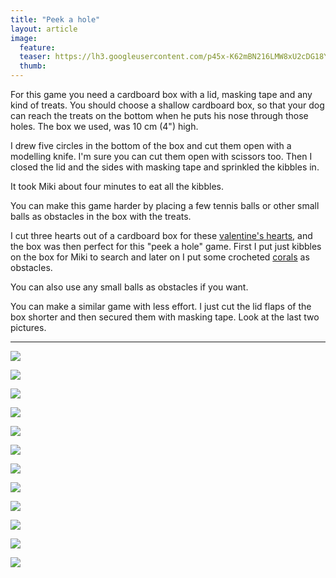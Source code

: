 ```yaml
---
title: "Peek a hole"
layout: article
image:
  feature:
  teaser: https://lh3.googleusercontent.com/p45x-K62mBN216LMW8xU2cDG18Y_FdOuyQSBYPcQutg=w245
  thumb:
---
```


For this game you need a cardboard box with a lid, masking tape and any kind of treats. You should choose a shallow cardboard box, so that your dog can reach the treats on the bottom when he puts his nose through those holes. The box we used, was 10 cm (4") high.

I drew five circles in the bottom of the box and cut them open with a modelling knife. I'm sure you can cut them open with scissors too. Then I closed the lid and the sides with masking tape and sprinkled the kibbles in.

It took Miki about four minutes to eat all the kibbles.

You can make this game harder by placing a few tennis balls or other small balls as obstacles in the box with the treats.

I cut three hearts out of a cardboard box for these [valentine's hearts](http://minimuutti.com/en/activation/valentines-heart/), and the box was then perfect for this "peek a hole" game. First I put just kibbles on the box for Miki to search and later on I put some crocheted [corals](http://minimuutti.com/en/activation/corals/) as obstacles.

You can also use any small balls as obstacles if you want.

You can make a similar game with less effort. I just cut the lid flaps of the box shorter and then secured them with masking tape. Look at the last two pictures. 

---

[![](https://lh3.googleusercontent.com/6Ec8bvVEihrP5GAtWrL4dr5yvB78OlwJTPcd90QqeFg=w800)](https://lh3.googleusercontent.com/6Ec8bvVEihrP5GAtWrL4dr5yvB78OlwJTPcd90QqeFg=s0)

[![](https://lh3.googleusercontent.com/mcL_LTwfbaU2m0JhmRJA8gtX5DjIWlHcLlf8lyQoDLQ=w800)](https://lh3.googleusercontent.com/mcL_LTwfbaU2m0JhmRJA8gtX5DjIWlHcLlf8lyQoDLQ=s0)

[![](https://lh3.googleusercontent.com/puWBPYVRoOcJU_XtLO5qrTra-sXo8FYKITT7BZWcow8=w800)](https://lh3.googleusercontent.com/puWBPYVRoOcJU_XtLO5qrTra-sXo8FYKITT7BZWcow8=s0)

[![](https://lh3.googleusercontent.com/xe6f2CtKp5T3RqqfZIFwUkse-rcqW2ckLQTsj9p66aY=w800)](https://lh3.googleusercontent.com/xe6f2CtKp5T3RqqfZIFwUkse-rcqW2ckLQTsj9p66aY=s0)

[![](https://lh3.googleusercontent.com/MSjQZrJmiwDNoVGkEyJR0O2WdBCbeqNVJcYS8W70fRTdDsjIvu0aHpZn0NLi8NbWuV-hVPdwRkBTJMRPPtdI4ycayeqWrAXIlDUHk5MhHZpapIq6rbC2CPRVYDQBpzWbx4KECoCFQ4Qviwqb7LsKzXkJ-FFgI_o860r7u-9bZzCCVym_rHGzcYPSfb_ilXQmX6qXBzdzv8T5FFOUZWBLYiE7e1Vsz1v9ntCYmNItI7hKVNVgbSV8k7zn8bVB92YGjDdKyD3iwU1W3viQFjquBb5Dw8gkqsRhFpPOiRErJtDPttcOUqn9Ojab_4wX289bpub1I7nHx5zzZSpd2UzLaGLeqwEMTESF5mEBvC8dCXmPdPa7gGsFyTF7H25EMeZ_TH63DMohBjL5DYK2ciadLZc-XgtAgwcu7ofGtLBpKYVHMwFxo5bY5A6-FV9QK2TkfdI7MRmQf9viPQpPjnnn8fzrfnNhZ_FZ19uJDoWRTOeTFQqEwkXiHy9EXxGEax4WzwBgMFh2o_zIMV0v9XINFfXZKSgkfo_95oiEvdD4IAtpgZy8GfWPszmt09LNosmBXq3-=w800)](https://lh3.googleusercontent.com/MSjQZrJmiwDNoVGkEyJR0O2WdBCbeqNVJcYS8W70fRTdDsjIvu0aHpZn0NLi8NbWuV-hVPdwRkBTJMRPPtdI4ycayeqWrAXIlDUHk5MhHZpapIq6rbC2CPRVYDQBpzWbx4KECoCFQ4Qviwqb7LsKzXkJ-FFgI_o860r7u-9bZzCCVym_rHGzcYPSfb_ilXQmX6qXBzdzv8T5FFOUZWBLYiE7e1Vsz1v9ntCYmNItI7hKVNVgbSV8k7zn8bVB92YGjDdKyD3iwU1W3viQFjquBb5Dw8gkqsRhFpPOiRErJtDPttcOUqn9Ojab_4wX289bpub1I7nHx5zzZSpd2UzLaGLeqwEMTESF5mEBvC8dCXmPdPa7gGsFyTF7H25EMeZ_TH63DMohBjL5DYK2ciadLZc-XgtAgwcu7ofGtLBpKYVHMwFxo5bY5A6-FV9QK2TkfdI7MRmQf9viPQpPjnnn8fzrfnNhZ_FZ19uJDoWRTOeTFQqEwkXiHy9EXxGEax4WzwBgMFh2o_zIMV0v9XINFfXZKSgkfo_95oiEvdD4IAtpgZy8GfWPszmt09LNosmBXq3-=s0)

[![](https://lh3.googleusercontent.com/oPK3gvoRnGbNLEyHnpZAOhgE9Slg5uHkE5uoKFEIAXuWIM5dOXsVNN4ZSW5xsz8iPgadxxO3N47ZjYuw2Gx5hxgFG_XXaeZDmHMBZLz0709DvdSkGs7YMqYWwdtz8xA1ODbog-h-tQboU_5CpWTDxCMvzKdk0i7kSGTPAd0lykxvw3PziIqAIsRlz12OvqNWZ-0cY4bVSuxlhSQdrzCFcfIa8aNGezHmPzjKrOlf0JhhMjart63mvKamNQGhHjK28Zlzof_LKInw2OfXYGZL6OKVA4bJ1DhlxvkllUT7399bo1bpujyyJEXeOKT-kDDRdpwaLSn2_8BzF08vltXoE7mQLymNBFX978qUntjtmDtQ0tfKtTejxK6hBTYfHFG-pGtpd9Ik1JRZR_B0QdSpvGWH6kWaBrEINLVCcJ3W-vG3VMma3ev6wufSA_HhbVsE_3r50lXTDCLvD6TvaZUtbr7pfDmYxArnXd1hD5Pjzd4JyptZK6lCU3c6RRE-hDhvmqUrjkB973Yn8D35xRs7C3zzI2MOsja6KNAyTW2VaoMQa7W1DSTh18NcWZlRNUHKGonl=w800)](https://lh3.googleusercontent.com/oPK3gvoRnGbNLEyHnpZAOhgE9Slg5uHkE5uoKFEIAXuWIM5dOXsVNN4ZSW5xsz8iPgadxxO3N47ZjYuw2Gx5hxgFG_XXaeZDmHMBZLz0709DvdSkGs7YMqYWwdtz8xA1ODbog-h-tQboU_5CpWTDxCMvzKdk0i7kSGTPAd0lykxvw3PziIqAIsRlz12OvqNWZ-0cY4bVSuxlhSQdrzCFcfIa8aNGezHmPzjKrOlf0JhhMjart63mvKamNQGhHjK28Zlzof_LKInw2OfXYGZL6OKVA4bJ1DhlxvkllUT7399bo1bpujyyJEXeOKT-kDDRdpwaLSn2_8BzF08vltXoE7mQLymNBFX978qUntjtmDtQ0tfKtTejxK6hBTYfHFG-pGtpd9Ik1JRZR_B0QdSpvGWH6kWaBrEINLVCcJ3W-vG3VMma3ev6wufSA_HhbVsE_3r50lXTDCLvD6TvaZUtbr7pfDmYxArnXd1hD5Pjzd4JyptZK6lCU3c6RRE-hDhvmqUrjkB973Yn8D35xRs7C3zzI2MOsja6KNAyTW2VaoMQa7W1DSTh18NcWZlRNUHKGonl=s0)

[![](https://lh3.googleusercontent.com/WeyucHg37SYnbqEn1vbhByfmPE45AdU7r0HVDYWAA-3nPji40bI2Ah9UAUJ_6ugUxHwxgfubmnkVzjPCulJCnhrZXj1bSP4DqqhLQWbhIzMd11UAoINIOIphvdb2RHSmnUCDXtjSlyqCxG8gN45lNL79iq6IuIBzkx8OUmfEaMOnkpkfVykfvn3NYaNdgm2TWE3a_2k3_zXrxLysD9OjkjtZ9TrK_FttRcQdbjOQJcLcuY-fcbA-W1T_DD1q83HHTV6cDpmTtQx4P2YeCYTiCmbgOsLItwj5zWaTAkIBV3BSqOM81ffB4Og6Gwqb29Ee_aPAFli80an715WCPThbOsVrVi4GzI16aML8Ojm164ycpvjCH8__ol36jNLUEG6ub0cWH34wgMk5_dlhPSZoh8bmLiOZ55zljqjrKnpquH2zVP9EWR7Xg4j0K-9ejgUaKbpDZmMPvMj2kP_qMTzVi8JNrWc6314b2niwRDoJY1rsiQS7xd_qogAJGaYKyeEe9YzT26bTUXha7ky0Bmr9_MDNxr4YZZKExWV6sl1zIQxS2slnNauWH1INr10YPLACs37m=w800)](https://lh3.googleusercontent.com/WeyucHg37SYnbqEn1vbhByfmPE45AdU7r0HVDYWAA-3nPji40bI2Ah9UAUJ_6ugUxHwxgfubmnkVzjPCulJCnhrZXj1bSP4DqqhLQWbhIzMd11UAoINIOIphvdb2RHSmnUCDXtjSlyqCxG8gN45lNL79iq6IuIBzkx8OUmfEaMOnkpkfVykfvn3NYaNdgm2TWE3a_2k3_zXrxLysD9OjkjtZ9TrK_FttRcQdbjOQJcLcuY-fcbA-W1T_DD1q83HHTV6cDpmTtQx4P2YeCYTiCmbgOsLItwj5zWaTAkIBV3BSqOM81ffB4Og6Gwqb29Ee_aPAFli80an715WCPThbOsVrVi4GzI16aML8Ojm164ycpvjCH8__ol36jNLUEG6ub0cWH34wgMk5_dlhPSZoh8bmLiOZ55zljqjrKnpquH2zVP9EWR7Xg4j0K-9ejgUaKbpDZmMPvMj2kP_qMTzVi8JNrWc6314b2niwRDoJY1rsiQS7xd_qogAJGaYKyeEe9YzT26bTUXha7ky0Bmr9_MDNxr4YZZKExWV6sl1zIQxS2slnNauWH1INr10YPLACs37m=s0)

[![](https://lh3.googleusercontent.com/WJrt274cDk7QG-VAdvmaU0Dhb_5fBgXDHxT_n8QSFVdYyuZau5Kp2PrNTVss3JV2Vf-feLELjjxicO1V_SLXxhXNp7bOGt5-008Irj7xD1Zdh-C1bqEllG7R0s-laAClfwwN9J3nmDYS_jELY-GmZsitD07uzVge08pMGC3gFWizrymHLcQyQH5w58-EEB_G6Dd1WomXL7VTzqr9Gwp4u8HCB5Bj9R1Sc_26MqTLwVOY1904n88jCCRgjaG9K84CXevIEJJcWnQnibB9YzoohJVnYpuqw1yQgckdHYNM4jlyYsi3mxK82FLqXC9C7LD7zFeom1zO43GaCw_tpg76p0WzgORJfxGJJM49I-Q3_N4o2I5QvetgIUy4BVOjSHTi2lMV00l1D7yHUAR1Gfl-wDAi0IAVcFoPY0t7wqJk4bRZf8C8CMrV69zok-8_V1Tyw0k_NhmdWcXgH0vvrFJhY4j0Z7yOPUrqdYDFuE0AkUc1yqWLSTPNVk0p-tY6MagURE042ewTD8LzpTHcbn6QsRaQGW9vRHlCh-7uAXvZlWXgUP4DK-cFya9yWP-w-Ellr4Ds=w800)](https://lh3.googleusercontent.com/WJrt274cDk7QG-VAdvmaU0Dhb_5fBgXDHxT_n8QSFVdYyuZau5Kp2PrNTVss3JV2Vf-feLELjjxicO1V_SLXxhXNp7bOGt5-008Irj7xD1Zdh-C1bqEllG7R0s-laAClfwwN9J3nmDYS_jELY-GmZsitD07uzVge08pMGC3gFWizrymHLcQyQH5w58-EEB_G6Dd1WomXL7VTzqr9Gwp4u8HCB5Bj9R1Sc_26MqTLwVOY1904n88jCCRgjaG9K84CXevIEJJcWnQnibB9YzoohJVnYpuqw1yQgckdHYNM4jlyYsi3mxK82FLqXC9C7LD7zFeom1zO43GaCw_tpg76p0WzgORJfxGJJM49I-Q3_N4o2I5QvetgIUy4BVOjSHTi2lMV00l1D7yHUAR1Gfl-wDAi0IAVcFoPY0t7wqJk4bRZf8C8CMrV69zok-8_V1Tyw0k_NhmdWcXgH0vvrFJhY4j0Z7yOPUrqdYDFuE0AkUc1yqWLSTPNVk0p-tY6MagURE042ewTD8LzpTHcbn6QsRaQGW9vRHlCh-7uAXvZlWXgUP4DK-cFya9yWP-w-Ellr4Ds=s0)

[![](https://lh3.googleusercontent.com/2n9uqwwBnYnC8jcp-sskwWVEoxDGZncIKmmq28Y1NlCHrSo2b38fqXRRl3pttqfDc8QaDTDzTNkHRilLlovZhX_cllj1qCd3eFVdgLFtoM9qwui6pSCTy3qVNpkZuBJAMd5tB-Mx8DjeTYcKBf11NqB60EjPaFI3ecMjB7ND9pinwAWExAIb-8X_2RnztinJNaMa4h1DDXqKweOAAB7LYpKjcvHbJvbw5tjyP1Z4iq7F-HVBYgXBLWUvrlxcXDCZtcpbx9MLTOfhmLPLOl17rezlxfcfWvpbmVLzV3xh6RBCcvaE_PjUoSebbbnXyIBSvrjP2qlu5BXqeCACkuplyivFk_2IILAggOevcvEc5nziF4SzboapI5B4QRTZ9UAH-mN4WoOkWa_2wy-HJ5UD2raZRloVMYXJkCMt82AsR3u-W-t0__MS_pb98ujLXxFsoQej5hhIb5FdOHrffqPWzW9J572NuBwlErmIkafjH68ZUKZvihDgirgWdBIbmyXtTb-ttgDA5h1Gsq-LF4ithl0jq1F4MJnxTr3LZGx81GY9tzKpZdrFOsMRg-Xqq8jVz7lk=w800)](https://lh3.googleusercontent.com/2n9uqwwBnYnC8jcp-sskwWVEoxDGZncIKmmq28Y1NlCHrSo2b38fqXRRl3pttqfDc8QaDTDzTNkHRilLlovZhX_cllj1qCd3eFVdgLFtoM9qwui6pSCTy3qVNpkZuBJAMd5tB-Mx8DjeTYcKBf11NqB60EjPaFI3ecMjB7ND9pinwAWExAIb-8X_2RnztinJNaMa4h1DDXqKweOAAB7LYpKjcvHbJvbw5tjyP1Z4iq7F-HVBYgXBLWUvrlxcXDCZtcpbx9MLTOfhmLPLOl17rezlxfcfWvpbmVLzV3xh6RBCcvaE_PjUoSebbbnXyIBSvrjP2qlu5BXqeCACkuplyivFk_2IILAggOevcvEc5nziF4SzboapI5B4QRTZ9UAH-mN4WoOkWa_2wy-HJ5UD2raZRloVMYXJkCMt82AsR3u-W-t0__MS_pb98ujLXxFsoQej5hhIb5FdOHrffqPWzW9J572NuBwlErmIkafjH68ZUKZvihDgirgWdBIbmyXtTb-ttgDA5h1Gsq-LF4ithl0jq1F4MJnxTr3LZGx81GY9tzKpZdrFOsMRg-Xqq8jVz7lk=s0)

[![](https://lh3.googleusercontent.com/7VVwQCAE6T_yTOhITFLVQomEMik1XMIoH4CF_e5FAWdgS9rtQRlIRnlR7M-GGrYgUREEWaapp66sNKens1Wbr3CALbyLbNxN3J_13SLWwa5tyf2wJgnBAHs_JiLhswESWzALJtlOvi5oMUe5lRiC7bq69os-Fwy70Ieb8jVLBEq5bYUd26qcC0Q7NVGDtIzxX-tfvax77yMOgVnB2gGyY3yD-bB0tMWNj1b6xW7ArBpyh6m_rHZxMjHMuoodsy1rR8BnfxahaXujyE32GrOsQiorHkoaNWq4f5IR2wyJGgjTtjCMLlkEvQiEBQXeKVQC-icy4bHdg_xdFKd6S8Vv1mLso9F7GvoCG9G3A_VE0T6PqKg-33YWgAPo7aLPB258P0fXgxnLxNjy482ip39Wg0MGo8VnTmS6O7F4MX1aKoYEuOwkSpOvZAnlRSXQ7o4qUcUeNG9OJ9FR07HITjW67vPbqqQXrhDBRz-A_yqVUVJI4YvSLzzuErirtyi6YGce15CnyRn5IppmpLEbc4lVTfP9UYqIcY80UpcirzUBOmuibOUTSnfFFnAZFo0j0B8NJbEc=w800)](https://lh3.googleusercontent.com/7VVwQCAE6T_yTOhITFLVQomEMik1XMIoH4CF_e5FAWdgS9rtQRlIRnlR7M-GGrYgUREEWaapp66sNKens1Wbr3CALbyLbNxN3J_13SLWwa5tyf2wJgnBAHs_JiLhswESWzALJtlOvi5oMUe5lRiC7bq69os-Fwy70Ieb8jVLBEq5bYUd26qcC0Q7NVGDtIzxX-tfvax77yMOgVnB2gGyY3yD-bB0tMWNj1b6xW7ArBpyh6m_rHZxMjHMuoodsy1rR8BnfxahaXujyE32GrOsQiorHkoaNWq4f5IR2wyJGgjTtjCMLlkEvQiEBQXeKVQC-icy4bHdg_xdFKd6S8Vv1mLso9F7GvoCG9G3A_VE0T6PqKg-33YWgAPo7aLPB258P0fXgxnLxNjy482ip39Wg0MGo8VnTmS6O7F4MX1aKoYEuOwkSpOvZAnlRSXQ7o4qUcUeNG9OJ9FR07HITjW67vPbqqQXrhDBRz-A_yqVUVJI4YvSLzzuErirtyi6YGce15CnyRn5IppmpLEbc4lVTfP9UYqIcY80UpcirzUBOmuibOUTSnfFFnAZFo0j0B8NJbEc=s0)

[![](https://lh3.googleusercontent.com/YAUqDAX7BYUSsOm6Foww2oHq7GpJXJIpLt1l8d7BzQ0=w800)](https://lh3.googleusercontent.com/YAUqDAX7BYUSsOm6Foww2oHq7GpJXJIpLt1l8d7BzQ0=s0)

[![](https://lh3.googleusercontent.com/Hah9gGXlzZoN8VqsDC1oipOf0pwmC5ZMnDUYmVVpgJM=w800)](https://lh3.googleusercontent.com/Hah9gGXlzZoN8VqsDC1oipOf0pwmC5ZMnDUYmVVpgJM=s0)

